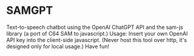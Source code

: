 # SAMGPT
Text-to-speech chatbot using the OpenAI ChatGPT API and the sam-js library (a port of C64 SAM to javascript.)
Usage: Insert your own OpenAI API key into the client-side javascript. (Never host this tool over http, it's designed only for local usage.)
Have fun!
